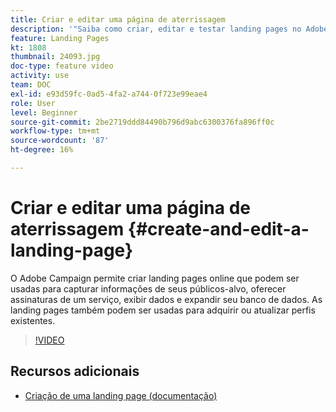 ```yaml
---
title: Criar e editar uma página de aterrissagem
description: '"Saiba como criar, editar e testar landing pages no Adobe Campaign Standard."'
feature: Landing Pages
kt: 1808
thumbnail: 24093.jpg
doc-type: feature video
activity: use
team: DOC
exl-id: e93d59fc-0ad5-4fa2-a744-0f723e99eae4
role: User
level: Beginner
source-git-commit: 2be2719ddd84490b796d9abc6300376fa896ff0c
workflow-type: tm+mt
source-wordcount: '87'
ht-degree: 16%

---
```


# Criar e editar uma página de aterrissagem {#create-and-edit-a-landing-page}

O Adobe Campaign permite criar landing pages online que podem ser usadas para capturar informações de seus públicos-alvo, oferecer assinaturas de um serviço, exibir dados e expandir seu banco de dados. As landing pages também podem ser usadas para adquirir ou atualizar perfis existentes.

>[!VIDEO](https://video.tv.adobe.com/v/24093?quality=12)

## Recursos adicionais

* [Criação de uma landing page (documentação)](https://docs.campaign.adobe.com/doc/standard/getting_started/en/ACS_CreateLandingPage.html)
